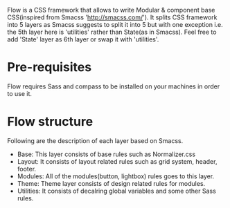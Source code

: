 Flow is a CSS framework that allows to write Modular & component base CSS(inspired from Smacss 'http://smacss.com/'). It splits
CSS framework into 5 layers as Smacss suggests to split it into 5 but with one exception i.e. the 5th layer here is 'utilities'
rather than State(as in Smacss). Feel free to add 'State' layer as 6th layer or swap it with 'utilities'.
<h1>Pre-requisites</h1>
Flow requires Sass and compass to be installed on your machines in order to use it.
<h1>Flow structure</h1>
Following are the description of each layer based on Smacss.
<ul>
    <li>Base: This layer consists of base rules such as Normalizer.css</li>
    <li>Layout: It consists of layout related rules such as grid system, header, footer.</li>
    <li>Modules: All of the modules(button, lightbox) rules goes to this layer.</li>
    <li>Theme: Theme layer consists of design related rules for modules.</li>
    <li>Utilities: It consists of decalring global variables and some other Sass rules.</li>
</ul>

